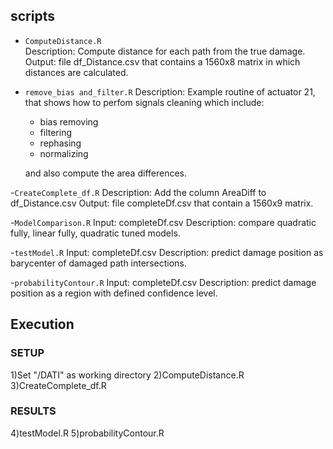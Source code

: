 ## scripts 

- `ComputeDistance.R`  
    Description: Compute distance for each path from the true damage.  
    Output: file df_Distance.csv that contains a 1560x8 matrix in which distances are calculated.

- `remove_bias and_filter.R`
    Description: Example routine of actuator 21, that shows how to perfom signals cleaning which include:
    
    - bias removing 
    - filtering 
    - rephasing 
    - normalizing 
    
    and also compute the area differences. 

-`CreateComplete_df.R` 
    Description: Add the column AreaDiff to df_Distance.csv 
    Output: file completeDf.csv that contain a 1560x9 matrix.

-`ModelComparison.R` 
    Input: completeDf.csv
    Description: compare quadratic fully, linear fully, quadratic tuned models.

-`testModel.R`
    Input: completeDf.csv
    Description: predict damage position as barycenter of damaged path intersections.

-`probabilityContour.R`
    Input: completeDf.csv
    Description: predict damage position as a region with defined confidence level.

## Execution 

### SETUP

1)Set "/DATI" as working directory 
2)ComputeDistance.R 
3)CreateComplete_df.R 

### RESULTS

4)testModel.R
5)probabilityContour.R
















